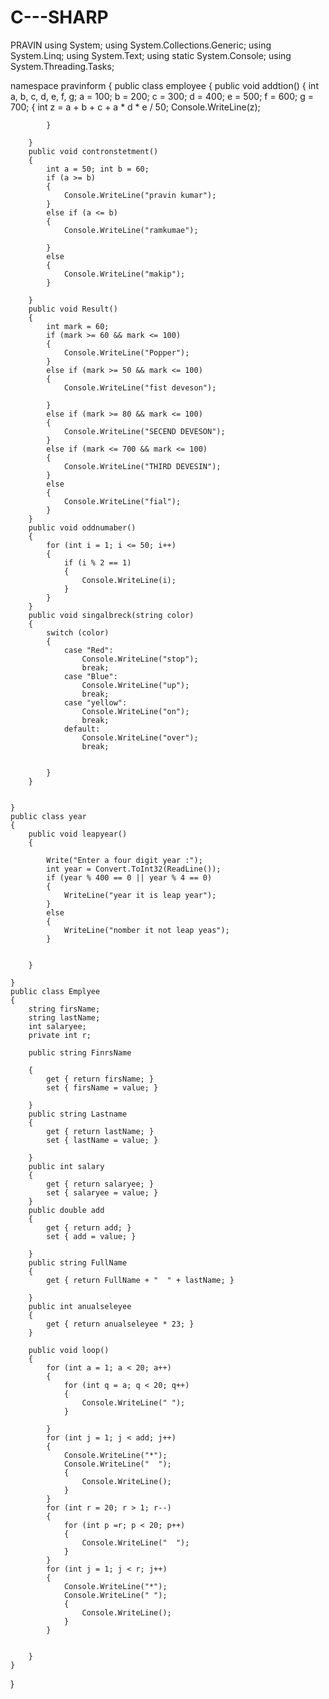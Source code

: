 # C---SHARP
PRAVIN
using System;
using System.Collections.Generic;
using System.Linq;
using System.Text;
using static System.Console;
using System.Threading.Tasks;

namespace pravinform
{
    public class employee
    {
        public void addtion()
        {
            int a, b, c, d, e, f, g;
            a = 100;
            b = 200;
            c = 300;
            d = 400;
            e = 500;
            f = 600;
            g = 700;
            {
                int z = a + b + c + a * d * e / 50;
                Console.WriteLine(z);

            }

        }
        public void contronstetment()
        {
            int a = 50; int b = 60;
            if (a >= b)
            {
                Console.WriteLine("pravin kumar");
            }
            else if (a <= b)
            {
                Console.WriteLine("ramkumae");

            }
            else
            {
                Console.WriteLine("makip");
            }

        }
        public void Result()
        {
            int mark = 60;
            if (mark >= 60 && mark <= 100)
            {
                Console.WriteLine("Popper");
            }
            else if (mark >= 50 && mark <= 100)
            {
                Console.WriteLine("fist deveson");

            }
            else if (mark >= 80 && mark <= 100)
            {
                Console.WriteLine("SECEND DEVESON");
            }
            else if (mark <= 700 && mark <= 100)
            {
                Console.WriteLine("THIRD DEVESIN");
            }
            else
            {
                Console.WriteLine("fial");
            }
        }
        public void oddnumaber()
        {
            for (int i = 1; i <= 50; i++)
            {
                if (i % 2 == 1)
                {
                    Console.WriteLine(i);
                }
            }
        }
        public void singalbreck(string color)
        {
            switch (color)
            {
                case "Red":
                    Console.WriteLine("stop");
                    break;
                case "Blue":
                    Console.WriteLine("up");
                    break;
                case "yellow":
                    Console.WriteLine("on");
                    break;
                default:
                    Console.WriteLine("over");
                    break;


            }
        }


    }
    public class year
    {
        public void leapyear()
        {

            Write("Enter a four digit year :");
            int year = Convert.ToInt32(ReadLine());
            if (year % 400 == 0 || year % 4 == 0)
            {
                WriteLine("year it is leap year");
            }
            else
            {
                WriteLine("nomber it not leap yeas");
            }


        }

    }
    public class Emplyee
    {
        string firsName;
        string lastName;
        int salaryee;
        private int r;

        public string FinrsName

        {
            get { return firsName; }
            set { firsName = value; }

        }
        public string Lastname
        {
            get { return lastName; }
            set { lastName = value; }

        }
        public int salary
        {
            get { return salaryee; }
            set { salaryee = value; }
        }
        public double add
        {
            get { return add; }
            set { add = value; }

        }
        public string FullName
        {
            get { return FullName + "  " + lastName; }

        }
        public int anualseleyee
        {
            get { return anualseleyee * 23; }
        }

        public void loop()
        {
            for (int a = 1; a < 20; a++)
            {
                for (int q = a; q < 20; q++)
                {
                    Console.WriteLine(" ");
                }

            }
            for (int j = 1; j < add; j++)
            {
                Console.WriteLine("*");
                Console.WriteLine("  ");
                {
                    Console.WriteLine();
                }
            }
            for (int r = 20; r > 1; r--)
            {
                for (int p =r; p < 20; p++)
                {
                    Console.WriteLine("  ");
                }
            }
            for (int j = 1; j < r; j++) 
            {
                Console.WriteLine("*");
                Console.WriteLine(" ");
                {
                    Console.WriteLine();
                }
            }


        }
    }
}  
   
